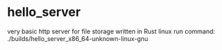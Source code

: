 # hello_server
very basic http server for file storage written in Rust
linux run command:
./builds/hello_server_x86_64-unknown-linux-gnu